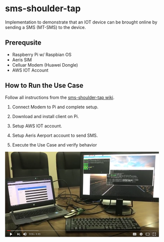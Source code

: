 # sms-shoulder-tap
Implementation to demonstrate that an IOT device can be brought online by sending a SMS (MT-SMS) to the device.

## Prerequsite
* Raspberry Pi w/ Raspbian OS
* Aeris SIM
* Celluar Modem (Huawei Dongle)
* AWS IOT Account


## How to Run the Use Case
Follow all instructions from the [sms-shoulder-tap wiki](https://github.com/aerisiot/sms-shoulder-tap/wiki).

  1. Connect Modem to Pi and complete setup. 
  
  2. Download and install client on Pi.
  
  3. Setup AWS IOT account.
  
  4. Setup Aeris Aerport account to send SMS.
  
  5. Execute the Use Case and verify behavior
  
  [![Click to play sms_shoulder_tap_demo](Selection_067.png)](https://www.youtube.com/watch?v=Qn3M8te1hG8)
